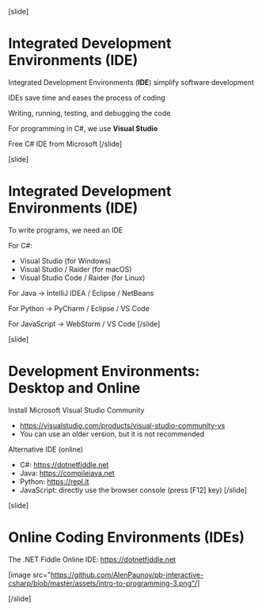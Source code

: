 [slide]
# Integrated Development Environments (IDE)
Integrated Development Environments (**IDE**) simplify software development

IDEs save time and eases the process of coding

Writing, running, testing, and debugging the code

For programming in C#, we use **Visual Studio**

Free C# IDE from Microsoft
[/slide]

[slide]
# Integrated Development Environments (IDE)
To write programs, we need an IDE

For C#:

* Visual Studio (for Windows)
* Visual Studio / Raider (for macOS)
* Visual Studio Code / Raider (for Linux)

For Java -> IntelliJ IDEA / Eclipse / NetBeans

For Python -> PyCharm / Eclipse / VS Code

For JavaScript -> WebStorm / VS Code
[/slide]

[slide]
# Development Environments: Desktop and Online
Install Microsoft Visual Studio Community

* https://visualstudio.com/products/visual-studio-community-vs
* You can use an older version, but it is not recommended

Alternative IDE (online)

* C#: https://dotnetfiddle.net
* Java: https://compilejava.net 
* Python: https://repl.it
* JavaScript: directly use the browser console (press \[F12\] key)
[/slide]

[slide]
# Online Coding Environments (IDEs)
The .NET Fiddle Online IDE: https://dotnetfiddle.net

[image src="https://github.com/AlenPaunov/pb-interactive-csharp/blob/master/assets/intro-to-programming-3.png"/]

[/slide]